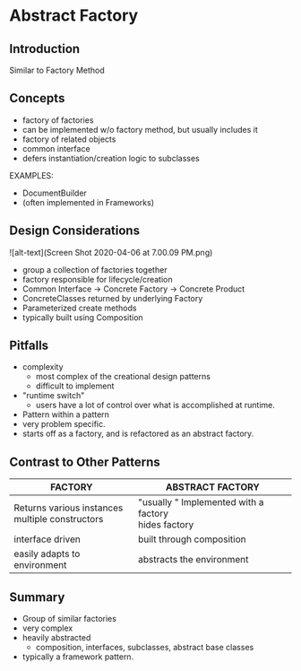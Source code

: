 # Abstract Factory 

## Introduction 
Similar to Factory Method

## Concepts
- factory of factories
- can be implemented w/o factory method, but usually includes it
- factory of related objects
- common interface
- defers instantiation/creation logic to subclasses

EXAMPLES:
- DocumentBuilder
- (often implemented in Frameworks)

## Design Considerations
![alt-text](Screen Shot 2020-04-06 at 7.00.09 PM.png)
- group a collection of factories together
- factory responsible for lifecycle/creation
- Common Interface -> Concrete Factory -> Concrete Product
- ConcreteClasses returned by underlying Factory
- Parameterized create methods
- typically built using Composition


## Pitfalls
- complexity
    - most complex of the creational design patterns
    - difficult to implement
- "runtime switch"
    - users have a lot of control over what is accomplished at runtime.
- Pattern within a pattern
- very problem specific.
- starts off as a factory, and is refactored as an abstract factory.

## Contrast to Other Patterns
| FACTORY | ABSTRACT FACTORY |
| --- | --- | 
| Returns various instances <br> multiple constructors  | "usually " Implemented with a factory <br> hides factory| 
| interface driven | built through composition |
| easily adapts to environment | abstracts the environment | 

## Summary
- Group of similar factories
- very complex
- heavily abstracted
    - composition, interfaces, subclasses, abstract base classes
- typically a framework pattern.
